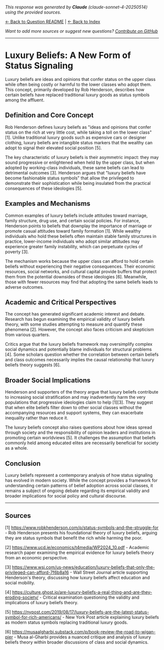 <!-- 
Generated by: claude
Model: claude-sonnet-4-20250514
Prompt type: sources
Generated at: 2025-06-08T21:09:54.395231
-->

*This response was generated by **Claude** (claude-sonnet-4-20250514) using the provided sources.*

[← Back to Question README](README.md) | [← Back to Index](../README.md)

*Want to add more sources or suggest new questions? [Contribute on GitHub](https://github.com/justinwest/SuggestedSources)*

---

# Luxury Beliefs: A New Form of Status Signaling

Luxury beliefs are ideas and opinions that confer status on the upper class while often being costly or harmful to the lower classes who adopt them. This concept, primarily developed by Rob Henderson, describes how certain beliefs have replaced traditional luxury goods as status symbols among the affluent.

## Definition and Core Concept

Rob Henderson defines luxury beliefs as "ideas and opinions that confer status on the rich at very little cost, while taking a toll on the lower class" [1]. Unlike traditional luxury goods such as expensive cars or designer clothing, luxury beliefs are intangible status markers that the wealthy can adopt to signal their elevated social position [5].

The key characteristic of luxury beliefs is their asymmetric impact: they may sound progressive or enlightened when held by the upper class, but when adopted by working-class individuals, these same beliefs can lead to detrimental outcomes [3]. Henderson argues that "luxury beliefs have become fashionable status symbols" that allow the privileged to demonstrate their sophistication while being insulated from the practical consequences of these ideologies [5].

## Examples and Mechanisms

Common examples of luxury beliefs include attitudes toward marriage, family structure, drug use, and certain social policies. For instance, Henderson points to beliefs that downplay the importance of marriage or promote casual attitudes toward family formation [1]. While wealthy individuals who hold these beliefs often maintain stable family structures in practice, lower-income individuals who adopt similar attitudes may experience greater family instability, which can perpetuate cycles of poverty [3].

The mechanism works because the upper class can afford to hold certain beliefs without experiencing their negative consequences. Their economic resources, social networks, and cultural capital provide buffers that protect them from the potential downsides of these ideologies [6]. Meanwhile, those with fewer resources may find that adopting the same beliefs leads to adverse outcomes.

## Academic and Critical Perspectives

The concept has generated significant academic interest and debate. Research has begun examining the empirical validity of luxury beliefs theory, with some studies attempting to measure and quantify these phenomena [2]. However, the concept also faces criticism and skepticism from various quarters.

Critics argue that the luxury beliefs framework may oversimplify complex social dynamics and potentially blame individuals for structural problems [4]. Some scholars question whether the correlation between certain beliefs and class outcomes necessarily implies the causal relationship that luxury beliefs theory suggests [6].

## Broader Social Implications

Henderson and supporters of the theory argue that luxury beliefs contribute to increasing social stratification and may inadvertently harm the very populations that progressive ideologies claim to help [1][3]. They suggest that when elite beliefs filter down to other social classes without the accompanying resources and support systems, they can exacerbate inequality rather than reduce it.

The luxury beliefs concept also raises questions about how ideas spread through society and the responsibility of opinion leaders and institutions in promoting certain worldviews [5]. It challenges the assumption that beliefs commonly held among educated elites are necessarily beneficial for society as a whole.

## Conclusion

Luxury beliefs represent a contemporary analysis of how status signaling has evolved in modern society. While the concept provides a framework for understanding certain patterns of belief adoption across social classes, it remains a subject of ongoing debate regarding its empirical validity and broader implications for social policy and cultural discourse.

---

## Sources

[1] https://www.robkhenderson.com/p/status-symbols-and-the-struggle-for - Rob Henderson presents his foundational theory of luxury beliefs, arguing they are status symbols that benefit the rich while harming the poor.

[2] https://www.ucd.ie/economics/t4media/WP2024_10.pdf - Academic research paper examining the empirical evidence for luxury beliefs theory from an economic perspective.

[3] https://www.wsj.com/us-news/education/luxury-beliefs-that-only-the-privileged-can-afford-7f6b8a16 - Wall Street Journal article supporting Henderson's theory, discussing how luxury beliefs affect education and social mobility.

[4] https://culture.ghost.io/are-luxury-beliefs-a-real-thing-and-are-they-eroding-society/ - Critical examination questioning the validity and implications of luxury beliefs theory.

[5] https://nypost.com/2019/08/17/luxury-beliefs-are-the-latest-status-symbol-for-rich-americans/ - New York Post article explaining luxury beliefs as modern status symbols replacing traditional luxury goods.

[6] https://musaalgharbi.substack.com/p/book-review-the-road-to-wigan-pier - Musa al-Gharbi provides a nuanced critique and analysis of luxury beliefs theory within broader discussions of class and social dynamics.